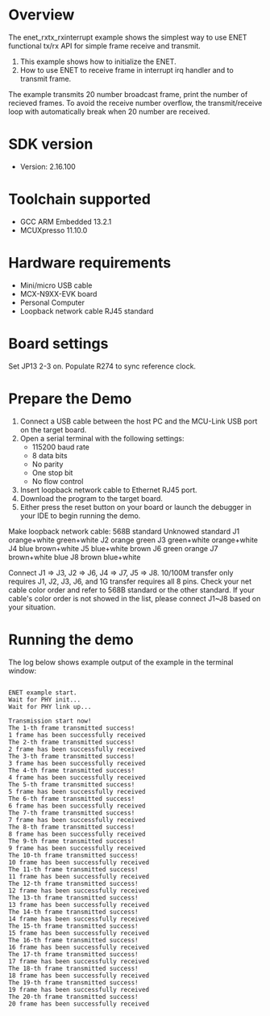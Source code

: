 Overview
========

The enet_rxtx_rxinterrupt example shows the simplest way to use ENET functional tx/rx API for simple frame receive and transmit.

1. This example shows how to initialize the ENET.
2. How to use ENET to receive frame in interrupt irq handler and to transmit frame.

The example transmits 20 number broadcast frame, print the number of recieved frames. To avoid
the receive number overflow, the transmit/receive loop with automatically break when 20 number
are received.



SDK version
===========
- Version: 2.16.100

Toolchain supported
===================
- GCC ARM Embedded  13.2.1
- MCUXpresso  11.10.0

Hardware requirements
=====================
- Mini/micro USB cable
- MCX-N9XX-EVK board
- Personal Computer
- Loopback network cable RJ45 standard

Board settings
==============
Set JP13 2-3 on.
Populate R274 to sync reference clock.

Prepare the Demo
================
1.  Connect a USB cable between the host PC and the MCU-Link USB port on the target board.
2.  Open a serial terminal with the following settings:
    - 115200 baud rate
    - 8 data bits
    - No parity
    - One stop bit
    - No flow control
3.  Insert loopback network cable to Ethernet RJ45 port.
4.  Download the program to the target board.
5.  Either press the reset button on your board or launch the debugger in your IDE to begin running the demo.

Make loopback network cable:
      568B standard 	 Unknowed standard
J1    orange+white       green+white
J2    orange             green
J3    green+white        orange+white
J4    blue               brown+white
J5    blue+white         brown
J6    green              orange
J7	  brown+white        blue
J8    brown              blue+white

Connect J1 => J3, J2 => J6, J4 => J7, J5 => J8. 10/100M transfer only requires J1, J2, J3, J6, and 1G transfer requires all 8 pins.
Check your net cable color order and refer to 568B standard or the other standard. If your cable's color order is not showed in the list,
please connect J1~J8 based on your situation.

Running the demo
================
The log below shows example output of the example in the terminal window:
~~~~~~~~~~~~~~~~~~~~~~~~~~~~~~~~~~~

ENET example start.
Wait for PHY init...
Wait for PHY link up...

Transmission start now!
The 1-th frame transmitted success!
1 frame has been successfully received
The 2-th frame transmitted success!
2 frame has been successfully received
The 3-th frame transmitted success!
3 frame has been successfully received
The 4-th frame transmitted success!
4 frame has been successfully received
The 5-th frame transmitted success!
5 frame has been successfully received
The 6-th frame transmitted success!
6 frame has been successfully received
The 7-th frame transmitted success!
7 frame has been successfully received
The 8-th frame transmitted success!
8 frame has been successfully received
The 9-th frame transmitted success!
9 frame has been successfully received
The 10-th frame transmitted success!
10 frame has been successfully received
The 11-th frame transmitted success!
11 frame has been successfully received
The 12-th frame transmitted success!
12 frame has been successfully received
The 13-th frame transmitted success!
13 frame has been successfully received
The 14-th frame transmitted success!
14 frame has been successfully received
The 15-th frame transmitted success!
15 frame has been successfully received
The 16-th frame transmitted success!
16 frame has been successfully received
The 17-th frame transmitted success!
17 frame has been successfully received
The 18-th frame transmitted success!
18 frame has been successfully received
The 19-th frame transmitted success!
19 frame has been successfully received
The 20-th frame transmitted success!
20 frame has been successfully received

~~~~~~~~~~~~~~~~~~~~~~~~~~~~~~~~~~~
